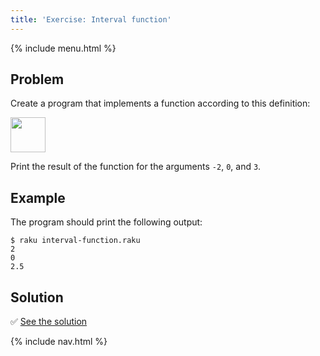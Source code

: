 ```yaml
---
title: 'Exercise: Interval function'
---
```


{% include menu.html %}

## Problem

Create a program that implements a function according to this definition:

<img src="f.png" style="height: 4em; width: auto" />

Print the result of the function for the arguments `-2`, `0`, and `3`.

## Example

The program should print the following output:

```console
$ raku interval-function.raku
2
0
2.5
```

## Solution

✅ [See the solution](solution)

{% include nav.html %}